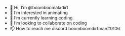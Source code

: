 - 👋 Hi, I’m @boomboomaladirt
- 👀 I’m interested in animating
- 🌱 I’m currently learning coding
- 💞️ I’m looking to collaborate on coding
- 📫 How to reach me discord boomboomdirtman#0106
